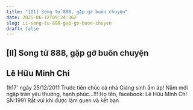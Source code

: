 ```yaml
---
title: "[II] Song tử 888, gặp gỡ buôn chuyện"
date: 2025-06-12T09:24:36Z
slug: ii-song-tu-888-gap-go-buon-chuyen
draft: false
---
```


## [II] Song tử 888, gặp gỡ buôn chuyện

## Lê Hữu Minh Chí

1h17' ngày 25/12/2011 Trước tiên chúc cả nhà Giáng sinh ấm áp! Năm mới ngập tràn yêu thương, hạnh phúc...!!! 
Họ tên, facebook: Lê Hữu Minh Chí
SN:1991
Rất vui khi được làm quen và kết bạn